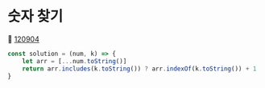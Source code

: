 # 숫자 찾기
🔗 <a href="https://school.programmers.co.kr/learn/courses/30/lessons/120904">120904</a>

```javascript
const solution = (num, k) => {
    let arr = [...num.toString()]
    return arr.includes(k.toString()) ? arr.indexOf(k.toString()) + 1 : -1
}
```
